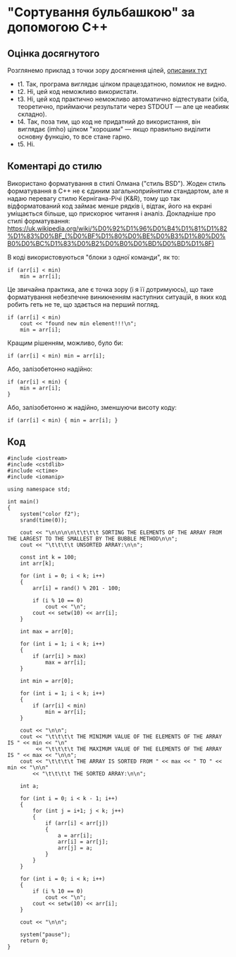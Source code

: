 # "Сортування бульбашкою" за допомогою C++

## Оцінка досягнутого

Розглянемо приклад з точки зору досягнення цілей, [описаних тут](../lessons/b2.targets.md)

* t1. Так, програма виглядає цілком працездатною, помилок не видно.
* t2. Ні, цей код неможливо використати.
* t3. Ні, цей код практично неможливо автоматично відтестувати (хіба, 
  теоретично, приймаючи результати через STDOUT — але це неабияк складно).
* t4. Так, поза тим, що код не придатний до використання, він виглядає 
  (imho) цілком "хорошим" — якщо правильно виділити основну функцію, то 
  все стане гарно.
* t5. Ні.   

## Коментарі до стилю
  
Використано форматування в стилі Олмана ("стиль BSD"). Жоден стиль форматування 
в C++ не є єдиним загальноприйнятим стандартом, але я надаю перевагу стилю 
Кернігана-Річі (K&R), тому що так відформатований код займає менше рядків і, відтак, 
його на екрані уміщається більше, що прискорює читання і аналіз. Докладніше про стилі 
форматування: https://uk.wikipedia.org/wiki/%D0%92%D1%96%D0%B4%D1%81%D1%82%D1%83%D0%BF_(%D0%BF%D1%80%D0%BE%D0%B3%D1%80%D0%B0%D0%BC%D1%83%D0%B2%D0%B0%D0%BD%D0%BD%D1%8F)

В коді використовуються "блоки з одної команди", як то:

    if (arr[i] < min)
        min = arr[i];

Це звичайна практика, але є точка зору (і я її дотримуюсь), що таке форматування
небезпечне виникненням наступних ситуацій, в яких код робить геть не те, що 
здається на перший погляд.

    if (arr[i] < min)
        cout << "found new min element!!!\n";
        min = arr[i];

Кращим рішенням, можливо, було би:

    if (arr[i] < min) min = arr[i];

Або, залізобетонно надійно:

    if (arr[i] < min) {
        min = arr[i];
    }

Або, залізобетонно ж надійно, зменшуючи висоту коду:

    if (arr[i] < min) { min = arr[i]; }


## Код

    #include <iostream>
    #include <cstdlib>
    #include <ctime>
    #include <iomanip>

    using namespace std;

    int main()
    {
    	system("color f2");
    	srand(time(0));
    
    	cout << "\n\n\n\n\t\t\t\t SORTING THE ELEMENTS OF THE ARRAY FROM THE LARGEST TO THE SMALLEST BY THE BUBBLE METHOD\n\n";
    	cout << "\t\t\t\t UNSORTED ARRAY:\n\n";
    
    	const int k = 100;
    	int arr[k];
    
    	for (int i = 0; i < k; i++)
    	{
    		arr[i] = rand() % 201 - 100;

    		if (i % 10 == 0)
    			cout << "\n";
    		cout << setw(10) << arr[i];
    	}
    
    	int max = arr[0];
    
    	for (int i = 1; i < k; i++)
    	{
    		if (arr[i] > max)
    			max = arr[i];
    	}
    
    	int min = arr[0];
    
    	for (int i = 1; i < k; i++)
    	{
    		if (arr[i] < min)
    			min = arr[i];
    	}
    
    	cout << "\n\n";
    	cout << "\t\t\t\t THE MINIMUM VALUE OF THE ELEMENTS OF THE ARRAY IS " << min << "\n"
    		 << "\t\t\t\t THE MAXIMUM VALUE OF THE ELEMENTS OF THE ARRAY IS " << max << "\n\n";
    	cout << "\t\t\t\t THE ARRAY IS SORTED FROM " << max << " TO " << min << "\n\n"
    		<< "\t\t\t\t THE SORTED ARRAY:\n\n";
    
    	int a;
    
    	for (int i = 0; i < k - 1; i++)
    	{
    		for (int j = i+1; j < k; j++)
    		{
    			if (arr[i] < arr[j])
    			{
    				a = arr[i];
    				arr[i] = arr[j];
    				arr[j] = a;
    			}
    		}
    	}
    
    	for (int i = 0; i < k; i++)
    	{
    		if (i % 10 == 0)
    			cout << "\n";
    		cout << setw(10) << arr[i];
    	}
    
    	cout << "\n\n";
    
    	system("pause");
    	return 0;
    }
